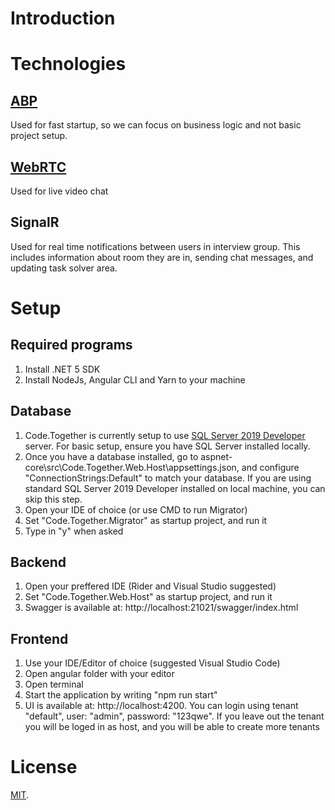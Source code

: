 # Introduction

# Technologies
## [ABP](https://aspnetboilerplate.com)
Used for fast startup, so we can focus on business logic and not basic project setup. 

## [WebRTC](https://webrtc.org/) 
Used for live video chat

## SignalR
Used for real time notifications between users in interview group. This includes information about room they are in, sending chat messages, and updating task solver area.
 
# Setup
## Required programs
1. Install .NET 5 SDK
2. Install NodeJs, Angular CLI and Yarn to your machine


## Database
1. Code.Together is currently setup to use [SQL Server 2019 Developer](https://www.microsoft.com/en-us/sql-server/sql-server-downloads) server. For basic setup, ensure you have SQL Server installed locally. 
2. Once you have a database installed, go to aspnet-core\src\Code.Together.Web.Host\appsettings.json, and configure "ConnectionStrings:Default" to match your database. If you are using standard SQL Server 2019 Developer installed on local machine, you can skip this step.
3. Open your IDE of choice (or use CMD to run Migrator)
4. Set "Code.Together.Migrator" as startup project, and run it
5. Type in "y" when asked

## Backend
1. Open your preffered IDE (Rider and Visual Studio suggested)
2. Set "Code.Together.Web.Host" as startup project, and run it
3. Swagger is available at: http://localhost:21021/swagger/index.html

## Frontend
1. Use your IDE/Editor of choice (suggested Visual Studio Code)
2. Open angular folder with your editor
3. Open terminal
4. Start the application by writing "npm run start"
5. UI is available at: http://localhost:4200. You can login using tenant "default", user: "admin", password: "123qwe". If you leave out the tenant you will be loged in as host, and you will be able to create more tenants

# License
[MIT](LICENSE).
